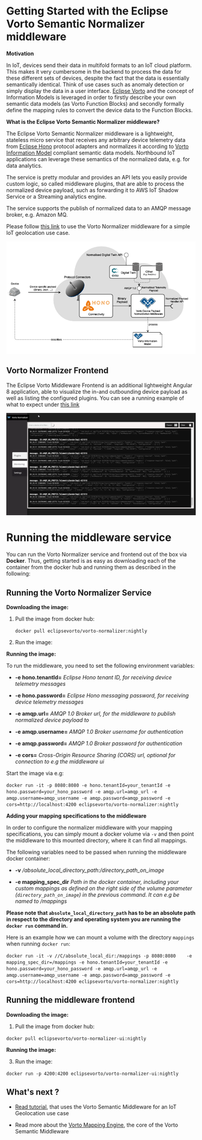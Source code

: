 # Getting Started with the Eclipse Vorto Semantic Normalizer middleware

**Motivation**

In IoT, devices send their data in multifold formats to an IoT cloud platform. This makes it very cumbersome in the backend to process the data for these different sets of devices, despite the fact that the data is essentially semantically identical. Think of use cases such as anomaly detection or simply display the data in a user interface. 
[Eclipse Vorto](https://www.eclipse.org/vorto) and the concept of Information Models is leveraged in order to firstly describe your own semantic data models (as Vorto Function Blocks) and secondly formally define the mapping rules to convert the device data to the Function Blocks. 

**What is the Eclipse Vorto Semantic Normalizer middleware?**

The Eclipse Vorto Semantic Normalizer middleware is a lightweight, stateless micro service that receives any arbitrary device telemetry data from [Eclipse Hono](https://www.eclipse.org/hono) protocol adapters and normalizes it according to [Vorto Information Model](https://github.com/eclipse/vorto/blob/master/docs/vortolang-1.0.md) compliant semantic data models. Northbound IoT applications can leverage these semantics of the normalized data, e.g. for data analytics.

The service is pretty modular and provides an API lets you easily provide custom logic, so called middleware plugins, that are able to process the normalized device payload, such as forwarding it to AWS IoT Shadow Service or a Streaming analytics engine.

The service supports the publish of normalized data to an AMQP message broker, e.g. Amazon MQ.

  

  

  

Please follow [this link](https://github.com/eclipse/vorto/blob/development/docs/tutorials/create_mapping_pipeline.md) to use the Vorto Normalizer middleware for a simple IoT geolocation use case.

  

  

  

![](overview.png)

  

  

  

## Vorto Normalizer Frontend

  

  

  

The Eclipse Vorto Middleware Frontend is an additional lightweight Angular 8 application, able to visualize the in-and outbounding device payload as well as listing the configured plugins. You can see a running example of what to expect under [this link](http://vorto-middleware.eu-central-1.elasticbeanstalk.com/)

  

  

  

![](frontend.png)

  

  

  

# Running the middleware service

  

  

You can run the Vorto Normalizer service and frontend out of the box via **Docker**. Thus, getting started is as easy as downloading each of the container from the docker hub and running them as described in the following:

  

  

## **Running the Vorto Normalizer Service**

**Downloading the image:**

1. Pull the image from docker hub:

	 `docker pull eclipsevorto/vorto-normalizer:nightly`

2. Run the image:


**Running the image:**

To run the middleware, you need to set the following environment variables:

*  **-e hono.tenantId=**  _Eclipse Hono tenant ID, for receiving device telemetry messages_

*  **-e hono.password=**  _Eclipse Hono messaging password, for receiving device telemetry messages_

*  **-e amqp.url=**  _AMQP 1.0 Broker url, for the middleware to publish normalized device payload to_

*  **-e amqp.username=**  _AMQP 1.0 Broker username for authentication_

*  **-e amqp.password=**  _AMQP 1.0 Broker password for authentication_

*  **-e cors=**  _Cross-Origin Resource Sharing (CORS) url, optional for connection to e.g the middleware ui_

Start the image via e.g:

`docker run -it -p 8080:8080 -e hono.tenantId=your_tenantId -e hono.password=your_hono_password -e amqp.url=amqp_url -e amqp.username=amqp_username -e amqp.password=amqp_password -e cors=http://localhost:4200 eclipsevorto/vorto-normalizer:nightly`


**Adding your mapping specifications to the middleware**

In order to configure the normalizer middleware with your mapping specifications, you can simply mount a docker volume via `-v` and then point the middleware to this mounted directory, where it can find all mappings. 

The following variables need to be passed when running the middleware docker container:

* **-v** _/absolute_local_directory_path:/directory_path_on_image_

*  **-e mapping_spec_dir**  _Path in the docker container, including your custom mappings as defined on the right side of the volume parameter (`directory_path_on_image`) in the previous command. It can e.g be named to /mappings_


**Please note that `absolute_local_directory_path` has to be an absolute path in respect to the directory and operating system you are running the `docker run` command in.**

Here is an example how we can mount a volume with the directory ```mappings``` when running ```docker run```:

`docker run -it -v //C/absolute_local_dir:/mappings -p 8080:8080   
-e mapping_spec_dir=/mappings -e hono.tenantId=your_tenantId -e hono.password=your_hono_password -e amqp.url=amqp_url -e amqp.username=amqp_username -e amqp.password=amqp_password -e cors=http://localhost:4200 eclipsevorto/vorto-normalizer:nightly`



## **Running the middleware frontend**

**Downloading the image:**

1. Pull the image from docker hub:

`docker pull eclipsevorto/vorto-normalizer-ui:nightly`

**Running the image:**  

3. Run the image:

`docker run -p 4200:4200 eclipsevorto/vorto-normalizer-ui:nightly`


## What's next ?


*  [Read tutorial](https://github.com/eclipse/vorto/blob/development/docs/tutorials/create_mapping_pipeline.md), that uses the Vorto Semantic Middleware for an IoT Geolocation use case

* Read more about the [Vorto Mapping Engine](https://github.com/eclipse/vorto/blob/development/mapping-engine/Readme.md), the core of the Vorto Semantic Middleware
